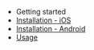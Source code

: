 - Getting started
 - [Installation - iOS](/docs/installation-ios)
 - [Installation - Android](/docs/installation-android)
 - [Usage](/docs/usage)
